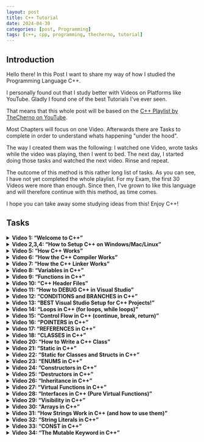 ```yaml
---
layout: post
title: C++ Tutorial
date: 2024-04-30
categories: [post, Programming]
tags: [c++, cpp, programming, thecherno, tutorial]
---
```


## Introduction

Hello there!
In this Post I want to share my way of how I studied the Programming Language C++.

I personally found out that I study better with Videos on Platforms like YouTube. Gladly I found one of the best Tutorials I've ever seen.

That means that this whole post will be based on the [C++ Playlist by TheCherno on YouTube](https://www.youtube.com/playlist?list=PLlrATfBNZ98dudnM48yfGUldqGD0S4FFb).

Most Chapters will focus on one Video. Afterwards there are Tasks to complete in order to understand whats happening "under the hood".

The way I created them was the following:
I watched one Video, wrote tasks while the video was playing, then I went to bed.
The next day, I started doing those tasks and watched the next video. Rinse and repeat.

The outcome of this method is this rather long list of tasks. As you can see, I have not yet completed the whole playlist. For my Exam, the first 30 Videos were more than enough. Since then, I've grown to like this language and will therefore continue with this method, as time comes.

I hope you can take away some studying ideas from this! Enjoy C++!


## Tasks

<details>
  <summary><b>Video 1: “Welcome to C++”</b></summary>
  <ul>
    <li>Get your heat up to learn C++</li>
    <li>You will make data structures that are faster than the standard library one’s? like Whaaaaaaat</li>
  </ul>
</details>


<details>
  <summary><b>Video 2,3,4: “How to Setup C++ on Windows/Mac/Linux” </b></summary>
  <ul>
    <li>Set up your favourite IDE. (Video uses Visual Studio, I chose CLion, but VSC is a good free option too)</li>
    <li>Write a simple Hello World program with a button press prompt at the end</li>
    <li>Check where to disable optimization and do so</li>
  </ul>
</details>

<details>
  <summary><b>Video 5: “How C++ Works”</b></summary>
  <ul>
    <li>Understand what ‘#include’ does</li>
    <li>Learn what an ‘entry function’ is and how it’s called in C++</li>
    <li>Identify which files of a project get compiled (cpp files, hpp files do not; they only get included)</li>
    <li>Create a bug in your code</li>
    <li>Learn the output of the compiler to identify the location of the bug</li>
    <li>Compile a single cpp file (so a .obj file is created; in my case, a .o file was created)</li>
    <li>Create a wrapper function for ‘std::cout’</li>
    <li>Move this function to a new cpp file and compile it</li>
    <li>Write a declaration for the wrapper function in ‘main.cpp’</li>
    <li>Compile and run everything</li>
    <li>Rename the wrapper function only in the new file to see what errors will occur</li>
    <li>Fix the bug and observe what .obj files are created</li>
  </ul>
</details>

<details>
  <summary><b>Video 6: “How the C++ Compiler Works”</b></summary>
    <ul>
      <li>Add new file “Math.cpp”</li>
      <li>Create a multiply function with two parameters that returns the multiplication</li>
      <li>Create a new file EndBrace.hpp with the only content being a ‘&#125;’</li>
      <li>Remove the ‘&#125;’ from the ‘Math.cpp’</li>
      <li>Run the code to see the error</li>
      <li>Fix the bug by including ‘EndBrace.hpp’</li>
      <li>Use the compiler, so it outputs the preprocessed file (.i file)</li>
      <li>Remove the weird include and replace it with a proper &#125;</li>
      <li>Create a Define ‘INTEGER int’ and replace all occurrences with this define</li>
      <li>Create and look at the preprocessed file</li>
      <li>Create a ‘#if 1’ before the function, as well as a ‘#endif’ after the function</li>
      <li>Create and look at the preprocessed file</li>
      <li>Change it to ‘#if 0’ and look at the preprocessed file</li>
      <li>Include ‘&lt;iostream&gt;’ and look at the preprocessed file</li>
      <li>Fix all the weird stuff in ‘Math.cpp’ and create an object file from it</li>
      <li>Use the compiler so the object file gets converted to a .asm file (Assembler, in my case, .s file)</li>
      <li>Briefly get an overview of the .asm file</li>
      <li>Make your code be more efficient by returning the a*b directly instead of a variable first</li>
      <li>Check the differences in the .asm file</li>
      <li>Turn on optimization and check the differences in the .asm file</li>
      <li>Change the multiplication to be two specific numbers instead of parameters and check the .asm file without optimization</li>
      <li>Create a new Function ‘Log’ that instead of printing out the passed message, simply returns it</li>
      <li>Call the function before the multiplication. Return value is not used.</li>
      <li>Check the .asm file without, then with optimization</li>
    </ul>
</details>

<details>
  <summary><b>Video 7: “How the C++ Linker Works”</b></summary>
  <ul>
    <li>Make sure the Log() and Multiply() functions from before exist</li>
    <li>Build project without main() function</li>
    <li>Create main function, then build again</li>
    <li>Print some multiplication on screen, then do a cin() to preserve the window. Run the code by executing its binary</li>
    <li>Create a linking error (e.g., by renaming the definition of the Log() function to Logr())</li>
    <li>Comment out where Log() is called</li>
    <li>Notice that the code builds</li>
    <li>Change the comment to be where Multiply is called</li>
    <li>Notice that the code doesn’t build despite the code still not actually being called (because it could be called somewhere else)</li>
    <li>Make the function static, notice that it does build again. (Because static makes it so that this code only exists for this translation unit)</li>
    <li>Remove all weird stuff (renaming functions, static stuff, make it nice and tidy again)</li>
    <li>Copy the definition of the Log function into Math.cpp to see that everything does compile, but does not link due to two definitions of the same function (Works for me on M1 MacBook wtf)</li>
    <li>Fix the bug by removing the double definition.</li>
    <li>Create a new file called Log.cpp</li>
    <li>Create a function InitLog() here that just calls Log and include “Log.h” so it will work</li>
    <li>In Math.h remove the Log.h declaration, instead include Log.h to make it work</li>
    <li>Try to understand why this causes an error</li>
    <li>Fix 1: Make Log() static, therefore each file will have their own Log() function</li>
    <li>Fix 2: Make Log() inline, therefore copying Log()’s body into each time it is called, essentially doing the same as Fix 1 but with less Callstack</li>
    <li>Fix 3: (probably the best fix for now) make it so, that the Log() function is not in two Translation unity (Math.cpp, Log.cpp) but is only in one.</li>
    <li>Move the Log function into Log.cpp and change the body in the .h file to only be a declaration. Therefore the body is only in one translation unit</li>
  </ul>
</details>

<details>
  <summary><b>Video 8: “Variables in C++”</b></summary>
  <ul>
    <li>Create an integer, give it some value and print it</li>
    <li>After the print, assign it to some other value and print it again</li>
    <li>Understand the size of an integer and calculate its min and max value using a calculator</li>
    <li>Make an unsigned variable and play with it</li>
    <li>Make a char and give it the numeric value of some character using the ASCII table, then print it</li>
    <li>Change the datatype from char to short, print it again</li>
    <li>Create a float and give it the value 5.5</li>
    <li>Realize that you created a double and casted it into a float</li>
    <li>Actually set the 5.5 as a float</li>
    <li>Float 4 bytes; doubles 8 bytes</li>
    <li>Print the sizes of all datatypes you know using the sizeof() function (output in bytes)</li>
  </ul>
</details>

<details>
  <summary><b>Video 9: “Functions in C++”</b></summary>
  <ul>
    <li>Remove the silly multiply function and create an actual one, understanding what its return type is, as well as giving it two parameters that are multiplied and the result returned</li>
    <li>Call the multiply function in main(), store it in some variable and print it</li>
    <li>Copy the code block a couple of times, make it so it prints several different multiplications</li>
    <li>Write another function, logmult that does the same thing, but doesn’t return anything, only logs the result to the console</li>
    <li>Rewrite the code you copied to use the new logmult function, the code will be nice and tidy</li>
    <li>Play with the return type of the main method, notice that not returning anything works despite the return type being an int</li>
  </ul>
</details>

<details>
  <summary><b>Video 10: “C++ Header Files”</b></summary>
  <ul>
    <li>Of the new multiply function you just created in main, create a declaration above it without a body</li>
    <li>Create a math.h file, if it doesn’t exist yet, then move the declaration you just made into this file</li>
    <li>Include the header file in your main (notice that the declaration and definition can be in the same file, even if one of them is included)</li>
    <li>Understand what ‘#pragma once’ does. It’s a Headerguard that makes sure the header file is only included once into a translation unit. (Other Method #ifndef a, #endif)</li>
    <li>Add a header guard to all headers and see if it compiles</li>
    <li>How do you differentiate between standard C header files and standard C++ header files?</li>
  </ul>
</details>

<details>
  <summary><b>Video 11: “How to DEBUG C++ in Visual Studio”</b></summary>
  <ul>
    <li>Most IDE’s will have the features mentioned in this video</li>
    <li>Two major parts of debugging: Breakpoints and Memory</li>
    <li>The computer is always right (unless it's undefined behavior which you caused)</li>
    <li>Set a breakpoint at some “hello world” printing</li>
    <li>Play with “step into”, “step over”, “step out”</li>
    <li>Play with uninitialized memory</li>
    <li>Open up the memory view of your IDE (M1 Mac Memory View has some issues, will look into that later)</li>
    <li>Create a c string and put some stuff in it (no malloc, no memory management, just a const char* = “…”, watch the memory of that string and some memory around it. Does your IDE put information about corrupted memory around it?</li>
  </ul>
</details>

<details>
  <summary><b>Video 12: “CONDITIONS and BRANCHES in C++”</b></summary>
  <ul>
    <li>Create a simple integer, initialize it.</li>
    <li>Create a boolean that will be initialized to the result of a comparison, then print it</li>
    <li>Create an if statement that checks for that comparison, print something if true</li>
    <li>Inside an if, is “x == true” necessary? Why is “if x” enough?</li>
    <li>Change the variable so the code inside the if will not execute</li>
    <li>Check the assembly of the if statement, try to understand it (M1 assembly is weird, x86 was good to understand though)</li>
    <li>Which values represent false, which represent true?</li>
    <li>Experiment with if(1) and other values</li>
    <li>Use a pointer inside an if, what benefits does this have? (Uninitialized pointers, unset values,…)</li>
    <li>Check if the pointer is not a nullptr</li>
    <li>Play with an else statement</li>
    <li>Play with an else if statement</li>
    <li>Use the if(ptr), add an else if(“hello”) and some else clause</li>
    <li>Why is the check for “hello” not being executed? (Because the first if will be executed, therefore no else if is checked)</li>
    <li>When do you need curly brackets?</li>
    <li>Remove the else if clause, replace it with some if else struct that does the same. (Remove syntactic sugar, just to see its equivalent) [actually it's not even syntactic sugar, the else doesn’t need brackets as it only gets one argument, which is the whole following if clause]</li>
  </ul>
</details>

<details>
  <summary><b>Video 13: “BEST Visual Studio Setup for C++ Projects!”</b></summary>
  <ul>
    <li>(Since I use CLion, I’ll only add things that are generally a good idea)</li>
    <li>Manage your projects into subfolders, not all projects have to be in the Projects folder</li>
    <li>Create a basic new project</li>
    <li>Check its project folder structure. Find a purpose for all automatically generated folders</li>
    <li>Consider putting all your cpp/hpp files into a /src folder</li>
    <li>Code a simple hello world program, build it</li>
    <li>Check where the actual executable ended up</li>
    <li>Visual Studio differentiates between project folder and solution folder. Check if CLion (or your IDE) does something similar</li>
    <li>Check out your Project Properties and change them to your preferences (notice project specific preferences and global preferences)(global meaning your IDE’s instance, not the globe)</li>
  </ul>
</details>

<details>
  <summary><b>Video 14: “Loops in C++ (for loops, while loops)”</b></summary>
  <ul>
    <li>Call “hello world” 5 times</li>
    <li>Create a for loop that does the same, with only one call of hello world, that executes 5 times</li>
    <li>Alter the for loop so the code looks like this: for( ; i<5 ; )&#123;… Change the Code so that this will be equivalent to before</li>
    <li>Play with the condition that is left in the for loop. (e.g., make it a bool variable and change it within an if)</li>
    <li>Make an endless for loop</li>
    <li>Create a while loop that prints “hello world” 5 times</li>
    <li>Optional: Create an array(vector) with 10 elements that are filled with random numbers. Print them.</li>
    <li>Create a do-while loop that prints “hello world” 5 times</li>
  </ul>
</details>

<details>
  <summary><b>Video 15: “Control Flow in C++ (continue, break, return)”</b></summary>
  <ul>
    <li>What is ‘continue’ used for?</li>
    <li>What is ‘break’ used for?</li>
    <li>What is ‘return’ used for?</li>
    <li>Alter the for loop (Hello World) so that it “continues” at every second iteration (doesn’t print every second time)</li>
    <li>Check continue’s behavior in the debugger</li>
    <li>Replace continue with break (what’s happening?)</li>
    <li>Replace break with return 0, explain the behavior</li>
  </ul>
</details>

<details>
  <summary><b>Video 16: “POINTERS in C++”</b></summary>
  <ul>
    <li>This video will focus on Raw Pointers, not Smart Pointers</li>
    <li>What is a Pointer? (It's an Integer (just a Number) that is storing a memory address)</li>
    <li>Forget about types. Pointers are just integers, types are something that we invented as assistance</li>
    <li>Create a void pointer that is initialized with 0, then NULL, then nullptr</li>
    <li>What is the difference between those three? What do they mean?</li>
    <li>Create an integer, assign it some value</li>
    <li>Store the address of that integer as a pointer somewhere</li>
    <li>Check the value in memory view</li>
    <li>Change the pointer type to a double pointer (do some casting if necessary to avoid errors)</li>
    <li>Check its value again. What is different?</li>
    <li>Print the integer by using a pointer that points to it (dereference it)</li>
    <li>Create a void pointer that points to an integer</li>
    <li>Set its value by using the void pointer (why does this cause an error?)</li>
    <li>Remove the error by changing the pointer type to an int pointer (we told the compiler “trust me”)</li>
    <li>Print the newly set value to verify that it works</li>
    <li>Create 8 bytes of data on the heap (char* buffer = new char[8];)</li>
    <li>Set its memory to 0 (memset(buffer, 0, 8))</li>
    <li>At the end of the code, delete the allocated memory using delete[] buffer;</li>
    <li>What was it that we’ve been doing with this heap memory? What do pointers do here?</li>
    <li>Create a double-pointer that points to the address of buffer</li>
    <li>Use the memory view to get from your double pointer towards the values inside the buffer</li>
  </ul>
</details>

<details>
  <summary><b>Video 17: “REFERENCES in C++”</b></summary>
  <ul>
    <li>References are Pointers in disguise. Basically syntactic sugar to make code more readable</li>
    <li>References don’t take up storage by themselves, they always just reference an already existing variable. (unlike a pointer, you cannot create a reference out of thin air)</li>
    <li>Create an integer and assign it some value</li>
    <li>Create a reference to that integer</li>
    <li>The reference is now basically an alias, it only exists in the source code. The compiler handles it at compile time</li>
    <li>Set the reference to a new value, then print the original variable</li>
    <li>Create an increment function that takes an integer and simply increments it</li>
    <li>Note that the function does not actually change the argument</li>
    <li>Fix this function using your newly acquired knowledge about pointers</li>
    <li>Now change it to be passed by reference using references. Note that the resulting machine code is exactly the same, just the code looks a lot cleaner</li>
    <li>Try to create a reference that doesn’t reference anything (will not work because a reference is just an alias)</li>
  </ul>
</details>

<details>
  <summary><b>Video 18: “CLASSES in C++”</b></summary>
  <ul>
    <li>Object Oriented Programming</li>
    <li>Classes are a way to group data and/or functions together</li>
    <li>Create some variables that a player in a video game could have, like coordinates and speed</li>
    <li>Create a second player using this method</li>
    <li>Create a class player with those variables</li>
    <li>Create two players with the variables you set before, but now cleaner with the new datatype player</li>
    <li>Set the visibility of these member variables to public</li>
    <li>Create a function (not method) that changes the player's position by an argument * speed for both axes (pass the player by reference)</li>
    <li>Now improve this by making a method out of this and fix all new errors</li>
    <li>Technically all of this could be done without classes, they are (yet again) basically just syntactic sugar</li>
  </ul>
</details>

<details>
  <summary><b>Video 20: “How to Write a C++ Class”</b></summary>
  <ul>
    <li>Create a simple Log class</li>
    <li>Inside main, create a log instance and use a setLogLevel method (that doesn’t exist yet)</li>
    <li>Also call a Warn(const char * ) method, to be created</li>
    <li>Now create all necessary variables and methods (take visibility into account)</li>
    <li>Create member variables for LogLevelWarnings, type const int</li>
    <li>Create implement 3 methods, Warn() Error() and Info() that make sense for a logging application</li>
    <li>Add if’s to the methods according to the current log level</li>
    <li>Test your methods by calling them with different log levels</li>
  </ul>
</details>

<details>
  <summary><b>Video 21: “Static in C++”</b></summary>
  <ul>
    <li>Specifically, static outside of classes/structs</li>
    <li>Define a static variable of whatever type in its own .cpp file</li>
    <li>Define a normal variable of the same name in main.cpp, include the other variable by #include, print it and run the code</li>
    <li>Now remove the static keyword and try to compile again. What’s happening? (Linking error because the same global variable is trying to be linked twice)</li>
    <li>Remove the initialization of the variable in main, and add the “extern” keyword in front of the variable in main.cpp. (also remove the #include ) What’s happening?</li>
    <li>Now add the static keyword again, explain the error</li>
    <li>What’s the takeaway with static? When should it be used? (Answer: As often as you can, whenever the function/variable is only used within one translation unit, e.g., internal functions/variables)</li>
  </ul>
</details>

<details>
  <summary><b>Video 22: “Static for Classes and Structs in C++”</b></summary>
  <ul>
    <li>Create a struct called Entity, give it two integers (could also be a class, struct has been chosen for visibility reasons. Remember what changes?)</li>
    <li>Create two instances of that struct, first time accessing it normally, second time using an initializer. (Entity e &#123;…)</li>
    <li>Add a printing method to the struct</li>
    <li>Print both instances using your print method</li>
    <li>Change the two integers to be static integers</li>
    <li>Fix the errors with the initializer by changing their values like you did the first instance</li>
    <li>An error will occur. Fix this by initializing values to the class by adding this: “int Entity::x;” just above main() (for both variables)</li>
    <li>Run the code, understand the output</li>
    <li>Change the way you assign values to the two integers, from &lt;object&gt;.x to Entity::x (using its namespace instead of an instance)</li>
    <li>That's it for variables, now on to methods</li>
    <li>Change the print method to be static. (This is also a good idea, since the two integers are also static)</li>
    <li>Now change the way the method is called, similar to the variable</li>
    <li>Now the code makes a lot more sense too.</li>
    <li>Remove the instances of Entity, they are not used anyways. Does the code still run?</li>
    <li>Remove the static from the two integers, understand the error.</li>
    <li>Add static to the variables again</li>
    <li>(TheCherno casually explains that classes themselves are just syntactic sugar. All non-static methods are just functions that have a hidden first parameter, being its object. Static methods do not have that hidden parameter, so they too, are just functions in a different namespace. My mind is officially blown.)</li>
  </ul>
</details>

<details>
  <summary><b>Video 23: “ENUMS in C++”</b></summary>
  <ul>
    <li>Create 3 global integers, A=0, B=1, C=2</li>
    <li>In main, create an int value, set it to b</li>
    <li>Create an if, checking if the value is b, inside the if, do something cool</li>
    <li>Now, since these are just integers, they can be changed and messed with. Also they are not grouped. Enums will fix that</li>
    <li>Change the global variables to lowercase</li>
    <li>Create an enum containing A,B,C named whatever you want</li>
    <li>Change the type of value to be of your enum, play around with it. (See, that it's just integers after all, they’re basically just named)</li>
    <li>Play around with setting the values inside the enum manually</li>
    <li>Change the type of the enums from int to unsigned char</li>
    <li>Play around with other datatypes, why do some fail?</li>
    <li>Change the type to char, and leave it for now</li>
    <li>Inside the Log class we defined earlier, change the Log Levels to be an enum instead of const int’s</li>
    <li>Change the types of the levels to actually be the levels. Why is that a good idea? (To restrict false values. Easy to get around, but better than before)</li>
    <li>Fix all bugs that may have occurred</li>
    <li>Notice that if the enum variable is named the same thing as a method of the class, an error will occur. To fix this, add a Prefix of the Enum’s name to all variables. Good Practice according to TheCherno</li>
  </ul>
</details>

<details>
  <summary><b>Video 24: ”Constructors in C++”</b></summary>
  <ul>
    <li>Create a Class Entity, with two floats and a print method that prints the two values nicely</li>
    <li>Instantiate an object in main and print it</li>
    <li>Run the code. Notice that the values are randomly set</li>
    <li>Create an init method that initializes the values of the entity</li>
    <li>Rename the method so it's a constructor with no parameters</li>
    <li>Notice that the code is now clean and we don’t get random values anymore</li>
    <li>Create a constructor with two parameters that will initialize the values of Entity</li>
    <li>Use this new constructor</li>
    <li>Create a new class that only has one static method, what it does is up to you</li>
    <li>Try to find two ways to prohibit instantiating an object from that class (Solution: make the constructor private or delete the default constructor)</li>
  </ul>
</details>

<details>
  <summary><b>Video 25: “Destructors in C++”</b></summary>
  <ul>
    <li>Used for uninitializing or clearing memory</li>
    <li>Create a destructor for the Entity class, that std::cout’s us when the object is destroyed</li>
    <li>Create an object, print it, and destroy it</li>
    <li>Manually call the destructor, check the output (The destructor is actually called twice then, Cherno doesn’t tell us whether the object is actually destroyed on the first call, or the second call, but only the second one makes sense. So manually calling the destructor does not actually destroy the Object! However, the destruction of the object calls the destructor first)</li>
  </ul>
</details>

<details>
  <summary><b>Video 26: “Inheritance in C++”</b></summary>
  <ul>
    <li>Rename the Entity struct to StructEntity, so it doesn’t bother us here</li>
    <li>Create an Entity Class with two floats, and a move method that allows the entity to move</li>
    <li>Create a class Player that also has two floats, a move method but in addition to that, a const char* name, as well as a printName method</li>
    <li>Now let's clean this up by using Inheritance</li>
    <li>Make Player inherit from Entity, making it both a Player and an Entity</li>
    <li>Remove the duplicated code, as it is no longer necessary</li>
    <li>In main, create a player, set its name, and print it</li>
    <li>Also, move the player. See that the inherited methods do work</li>
    <li>Inheritance is used to extend from a base class, add functionality</li>
    <li>Check the size of your classes using sizeof(), also play around with member variables and methods</li>
  </ul>
</details>

<details>
  <summary><b>Video 27: “Virtual Functions in C++”</b></summary>
  <ul>
    <li>Set the name of your player class to private</li>
    <li>In Entity, create a printName method that prints some name</li>
    <li>Adjust the constructor of Player, so that the name is passed and set</li>
    <li>In main, create an Entity, print its name. Also create a player, also print its name</li>
    <li>Create an Entity pointer, but set it to the player, print its name (using ->). What's wrong? (Method of the Type is called)</li>
    <li>Make the printName method in Entity virtual. What does that do? (Ensures that a vtable is generated, that looks for overridden methods)</li>
    <li>Optionally, but good practice, add an override to the method in Player, marking it as a method that overrides another (that just helps the developer see mistakes, if the method does not actually overrides something)</li>
  </ul>
</details>

<details>
  <summary><b>Video 28: “Interfaces in C++ (Pure Virtual Functions)”</b></summary>
  <ul>
    <li>Change the virtual method in Entity to be a pure virtual function (has to be implemented by subclasses and prohibits instantiation of entities) (instead of body, do = 0;)</li>
    <li>Create a global method called Print(??? obj)</li>
    <li>In the body, print the name, by using GetClassName() that returns a std::string</li>
    <li>Call the ??? type Printable</li>
    <li>Create a class Printable</li>
    <li>Create a pure virtual function GetClassName</li>
    <li>Make Entity inherit from Printable (Its basically an Interface, however its not officially called an interface)</li>
    <li>Fix any errors by implementing everything necessary</li>
  </ul>
</details>

<details>
  <summary><b>Video 29: “Visibility in C++”</b></summary>
  <ul>
    <li>No effect on Performance, etc</li>
    <li>What are the 3 Visibilities in C++? (public, private, protected)</li>
    <li>Try to access the private members of entity</li>
    <li>Notice, that you cannot access the private members of entity, even within player</li>
    <li>Switch the visibility of the x, y variables in entity to protected</li>
    <li>Notice that you can now access the variables from player, but not main</li>
    <li>Visibility only dictates how a class should be used, not a definite rule</li>
  </ul>
</details>

<details>
  <summary><b>Video 30: “Arrays in C++”</b></summary>
  <ul>
    <li>Create an Array of 5 Integers</li>
    <li>Initialize the first and last element by accessing them directly</li>
    <li>Print the first element, then print the array without accessing an element</li>
    <li>Try to access invalid elements, like -1 or 5</li>
    <li>Create a for loop that initializes all elements of the array to the value 2</li>
    <li>View the variables in memory view</li>
    <li>Create a pointer equal to the array</li>
    <li>Set the third element of the array to the value 5</li>
    <li>Rewrite the line using pointer arithmetic instead of the third element</li>
    <li>Check if that worked. Solution: (*(ptr+2) = 5;)</li>
    <li>Create another array using an int* and initialize it using new (using the heap, instead of the stack)</li>
    <li>Delete the array at the end of your code using delete[]</li>
    <li>Use a for loop to initialize the memory</li>
    <li>Create a class ArrayHandler that does everything the array did on the heap</li>
    <li>Create a constructor that initializes the memory to the value 2</li>
    <li>Find your array using the memory view</li>
    <li>Within the constructor, create a stack array and print its size using sizeof(), dividing by the size of the datatype. Result will be the count of the array (it knows it due to the stack offset)</li>
    <li>Swap the stack array with the heap array. What changes? (Sizeof heap array is a pointer, so the whole math is off)</li>
    <li>Good practice: remove the magic number by creating an int size = 5; pass that size.</li>
    <li>See the error, fix it by adding static const to the variable. (Variable has to be set at compile time, so it cannot be a variable but has to be const (and static for some reason) (i had no error, huh)</li>
    <li>Also put this const into the for loops</li>
  </ul>
</details>

<details>
  <summary><b>Video 31: “How Strings Work in C++ (and how to use them)”</b></summary>
  <ul>
    <li>What is a string? (A group of characters, essentially a text)</li>
    <li>Create a const char* and set it to some string (c style)</li>
    <li>Why do we prefer using const here? (Strings are immutable and editing it creates a new string all the time)</li>
    <li>Try altering a const string (notice the error)</li>
    <li>Check the String in Memory view. What is its encoding?</li>
    <li>In memory view, spot the Nullbyte. Why does it exist?</li>
    <li>Recreate your string using a char array, not setting the Nullbyte at the end</li>
    <li>Print your new string. What's happening? (CLang appears to put a nullbyte at the end anyways…)</li>
    <li>Add a Nullbyte at the end of your recreated string. (Use two methods, either numeric 0, or /0. They are identical in memory)</li>
    <li>Remove the recreated array</li>
    <li>Switch the c-style string to be std::string, fix all errors if any occur</li>
    <li>Play around with the #include’s, notice that &lt;iostream&gt; does have a definition of std::string, but std::cout << operator is overloaded in &lt;string&gt;, so we need to include both (didn’t need that on my mac)</li>
    <li>Check what methods are available for std::string. Play with them</li>
    <li>Check the cppreference for these methods, learn to read a documentation</li>
    <li>Try to initialize your string by adding “stringa” + “stringb”, something like that</li>
    <li>Fix this by appending to the string a line later (string +=…)</li>
    <li>Or, fix this by calling the std::string constructor on either the first or the second string. Try both</li>
    <li>Use the cpp reference to implement some kind of “find substring in string” method that returns a bool. (Try using npos, if you feel fancy)</li>
    <li>Create a global print function that takes in a std::string and prints it, with endl</li>
    <li>Notice, that always when this is called, the string is copied as we pass it in by value</li>
    <li>Fix this by passing a const reference instead</li>
  </ul>
</details>

<details>
  <summary><b>Video 32: “String Literals in C++”</b></summary>
  <ul>
    <li>What is a string literal? (A String in code within double quotes)</li>
    <li>Assign a std::string to some string literal</li>
    <li>Why is the size 1 larger than the literal?</li>
    <li>Change the type of the string to be a const char [yoursize]</li>
    <li>Change one character to a \0 somewhere within the string (note that \0 is just 1 ascii symbol, so only one character)</li>
    <li>Print the length of the string by using strlen(). Understand the output</li>
    <li>Edit the char array afterwards, (remove const if necessary) check if that works</li>
    <li>Now change the char array to be a char*. What has changed? Why is the String now no longer editable?</li>
    <li>Change the char * to const char *, as it is best practice for reasons you gave in the previous task</li>
    <li>Change the char* type to a wchar_t* (prefix the literal with L, like L”hello” )</li>
    <li>Change the char* type to a char8_t* (no prefix needed, as this is the default)</li>
    <li>Change the char* type to a char16_t* (prefix u)</li>
    <li>Change the char* type to a char32_t* (prefix U)</li>
    <li>Think of a reason when this might be a good idea</li>
    <li>Are string literals of any type only in read-only memory? (yes, even if its not const, the literal is still in read-only and a new one is created when the altering happens)</li>
  </ul>
</details>

<details>
  <summary><b>Video 33: “CONST in C++”</b></summary>
  <ul>
    <li>Const is a promise, there are ways to break that promise</li>
    <li>Create a const int (like MAX_AGE,…) on the stack</li>
    <li>Create an integer on the heap</li>
    <li>Set this integer to some value, then print it</li>
    <li>Now, make the int * point to the const int. (Casting will be required) (compiler did not allow to overwrite the value, due to discarded qualifiers)</li>
    <li>We now technically have access to this const and we can change it. (Will cause crashes on some systems)</li>
    <li>What does const here?: const int* a = new int; (cant change the contents of the pointer, however we can still make the pointer point to something else)</li>
    <li>What does const here?: int* const a = new int; (can change the values, however cannot reassign the pointer to point somewhere else)</li>
    <li>What does const here?: const int* const a = new int; (cannot change the pointer, nor the value)</li>
    <li>Okay, that's for variables. Now to classes and methods</li>
    <li>Create a simple class Entity, with two variables, getters and setters</li>
    <li>Add a const to a getter, after the method name</li>
    <li>What did that do? What is now promised? (no modification of the class object)</li>
    <li>It's good practice to always mark methods const that don’t modify the object, as new const methods can only call other const methods</li>
    <li>What if we want a method to be const, but for some reason a variable still has to change, is there a way around that?</li>
    <li>Yes, add mutable to a member variable, meaning it can be changed even by const methods</li>
  </ul>
</details>

<details>
  <summary><b>Video 34: “The Mutable Keyword in C++”</b></summary>
  <ul>
    <li>Create a class Entity with a std::string name, and a getter. Make the getter const</li>
    <li>In main, create an object of this entity class, make it const</li>
    <li>Call the const method</li>
    <li>Now remove the const from the method, why does this fail?</li>
    <li>Create an int that counts how many times the const method is called</li>
    <li>Now, the const is making trouble, as we are modifying the object</li>
    <li>Make the int mutable, fixing this issue</li>
    <li>That's it with mutable for classes. Now onto lambdas. (will be covered in detail in some other video)</li>
    <li>A lambda is like a throwaway function that we can assign to a variable</li>
  </ul>
</details>
